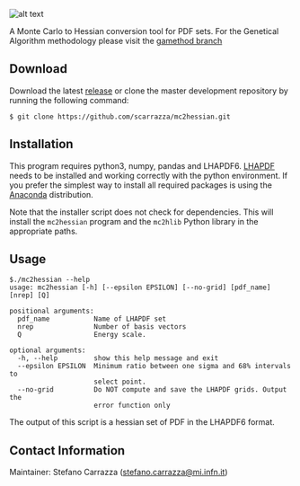 ![alt text](https://github.com/scarrazza/mc2hessian/raw/master/extra/mc2h.png "Logo")

A Monte Carlo to Hessian conversion tool for PDF sets.
For the Genetical Algorithm methodology please visit the [gamethod branch](https://github.com/scarrazza/mc2hessian/tree/gamethod)

## Download

Download the latest [release](https://github.com/scarrazza/mc2hessian/releases) or clone the master development repository by running the following command:

```Shell
$ git clone https://github.com/scarrazza/mc2hessian.git
```

## Installation

This program requires python3, numpy, pandas and
LHAPDF6. [LHAPDF](https://lhapdf.hepforge.org/) needs to be installed
and working correctly with the python environment. If you prefer the
simplest way to install all required packages is using the
[Anaconda](https://store.continuum.io/cshop/anaconda/) distribution.

Note that the installer script does not check for dependencies. This
will install the `mc2hessian` program and the `mc2hlib` Python library
in the appropriate paths.

## Usage

```Shell
$./mc2hessian --help
usage: mc2hessian [-h] [--epsilon EPSILON] [--no-grid] [pdf_name] [nrep] [Q]

positional arguments:
  pdf_name           Name of LHAPDF set
  nrep               Number of basis vectors
  Q                  Energy scale.

optional arguments:
  -h, --help         show this help message and exit
  --epsilon EPSILON  Minimum ratio between one sigma and 68% intervals to
                     select point.
  --no-grid          Do NOT compute and save the LHAPDF grids. Output the
                     error function only
```

The output of this script is a hessian set of PDF in the LHAPDF6 format.

## Contact Information

Maintainer: Stefano Carrazza (stefano.carrazza@mi.infn.it)
